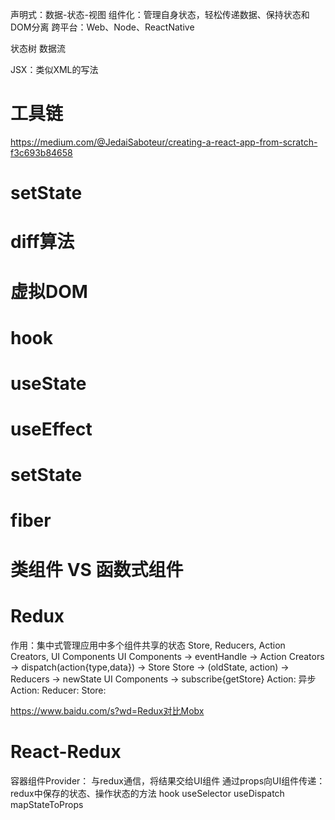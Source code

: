 声明式：数据-状态-视图
组件化：管理自身状态，轻松传递数据、保持状态和DOM分离
跨平台：Web、Node、ReactNative

状态树
数据流

JSX：类似XML的写法

# 工具链
  https://medium.com/@JedaiSaboteur/creating-a-react-app-from-scratch-f3c693b84658


# setState

# diff算法

# 虚拟DOM

# hook

# useState

# useEffect

# setState

# fiber

# 类组件 VS 函数式组件

# Redux
  作用：集中式管理应用中多个组件共享的状态
  Store, Reducers, Action Creators, UI Components
    UI Components -> eventHandle -> 
    Action Creators -> dispatch(action{type,data}) -> Store
    Store -> (oldState, action) -> Reducers -> newState
    UI Components -> subscribe{getStore}
  Action: 
    异步Action: 
  Reducer: 
  Store: 
  
  https://www.baidu.com/s?wd=Redux对比Mobx

# React-Redux
  容器组件Provider：
    与redux通信，将结果交给UI组件
    通过props向UI组件传递：redux中保存的状态、操作状态的方法
  hook
    useSelector
    useDispatch
  mapStateToProps

